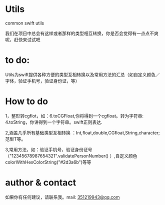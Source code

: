 # Utils
common swift utils

我们在项目中总会有这样或者那样的类型相互转换，你是否会觉得有一点点不爽呢，赶快来试试吧


# to do: 

Utils为swift提供各种方便的类型互相转换以及常用方法的汇总（如自定义颜色／字体，验证手机号，验证身份证，等）


# How to do

1，整形转cgflot，如：6.toCGFloat,你将得到一个cgfloat。转为字符串: 4.toString，你讲得到一个字符串。swift正则表达.


2,涵盖几乎所有基础类型互相转换 ：Int,float,double,CGfloat,String,character;范型T等。


3,常用方法，如：验证手机号，验证身份证号（"12345678987654321".validatePersonNumber() ）,自定义颜色 colorWithHexColorString("#2d3a6b")等等


# author & contact

如果你有任何建议，请联系我。mail: 351219943@qq.com
